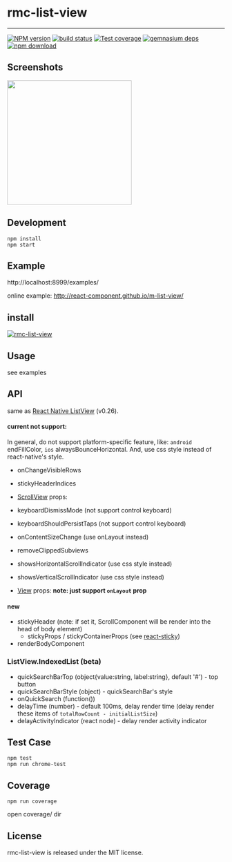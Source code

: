# rmc-list-view
---

[![NPM version][npm-image]][npm-url]
[![build status][travis-image]][travis-url]
[![Test coverage][coveralls-image]][coveralls-url]
[![gemnasium deps][gemnasium-image]][gemnasium-url]
[![npm download][download-image]][download-url]

[npm-image]: http://img.shields.io/npm/v/rmc-list-view.svg?style=flat-square
[npm-url]: http://npmjs.org/package/rmc-list-view
[travis-image]: https://img.shields.io/travis/react-component/m-list-view.svg?style=flat-square
[travis-url]: https://travis-ci.org/react-component/m-list-view
[coveralls-image]: https://img.shields.io/coveralls/react-component/m-list-view.svg?style=flat-square
[coveralls-url]: https://coveralls.io/r/react-component/m-list-view?branch=master
[gemnasium-image]: http://img.shields.io/gemnasium/react-component/m-list-view.svg?style=flat-square
[gemnasium-url]: https://gemnasium.com/react-component/m-list-view
[node-image]: https://img.shields.io/badge/node.js-%3E=_0.10-green.svg?style=flat-square
[node-url]: http://nodejs.org/download/
[download-image]: https://img.shields.io/npm/dm/rmc-list-view.svg?style=flat-square
[download-url]: https://npmjs.org/package/rmc-list-view


## Screenshots

<img src="https://os.alipayobjects.com/rmsportal/ddyjYtQFAIywppH.png" width="288"/>


## Development

```
npm install
npm start
```

## Example

http://localhost:8999/examples/

online example: http://react-component.github.io/m-list-view/

## install

[![rmc-list-view](https://nodei.co/npm/rmc-list-view.png)](https://npmjs.org/package/rmc-list-view)

## Usage
see examples

## API

same as [React Native ListView](https://facebook.github.io/react-native/docs/listview.html#content)
(v0.26).

#### current not support:
In general, do not support platform-specific feature,
like: `android` endFillColor, `ios` alwaysBounceHorizontal.
And, use css style instead of react-native's style.

- onChangeVisibleRows
- stickyHeaderIndices

- [ScrollView](https://facebook.github.io/react-native/docs/scrollview.html#props) props:
- keyboardDismissMode (not support control keyboard)
- keyboardShouldPersistTaps (not support control keyboard)
- onContentSizeChange (use onLayout instead)
- removeClippedSubviews
- showsHorizontalScrollIndicator (use css style instead)
- showsVerticalScrollIndicator (use css style instead)

- [View](https://facebook.github.io/react-native/docs/view.html#props) props: **note: just support `onLayout` prop**

#### new
- stickyHeader (note: if set it, ScrollComponent will be render into the head of body element)
    - stickyProps / stickyContainerProps (see [react-sticky](https://github.com/captivationsoftware/react-sticky))
- renderBodyComponent

### ListView.IndexedList (beta)
- quickSearchBarTop (object{value:string, label:string}, default '#') - top button
- quickSearchBarStyle (object) - quickSearchBar's style
- onQuickSearch (function())
- delayTime (number) - default 100ms, delay render time (delay render these items of `totalRowCount - initialListSize`)
- delayActivityIndicator (react node) - delay render activity indicator


## Test Case

```
npm test
npm run chrome-test
```

## Coverage

```
npm run coverage
```

open coverage/ dir

## License

rmc-list-view is released under the MIT license.

